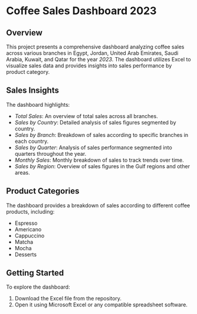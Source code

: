 # Coffee Sales Dashboard 2023

## Overview
This project presents a comprehensive dashboard analyzing coffee sales across various branches in Egypt, Jordan, United Arab Emirates, Saudi Arabia, Kuwait, and Qatar for the year *2023*. The dashboard utilizes Excel to visualize sales data and provides insights into sales performance by product category.

## Sales Insights
The dashboard highlights:
- *Total Sales*: An overview of total sales across all branches.
- *Sales by Country*: Detailed analysis of sales figures segmented by country.
- *Sales by Branch*: Breakdown of sales according to specific branches in each country.
- *Sales by Quarter*: Analysis of sales performance segmented into quarters throughout the year.
- *Monthly Sales*: Monthly breakdown of sales to track trends over time.
- *Sales by Region*: Overview of sales figures in the Gulf regions and other areas.

## Product Categories
The dashboard provides a breakdown of sales according to different coffee products, including:
- Espresso
- Americano
- Cappuccino
- Matcha
- Mocha
- Desserts

## Getting Started
To explore the dashboard:
1. Download the Excel file from the repository.
2. Open it using Microsoft Excel or any compatible spreadsheet software.
